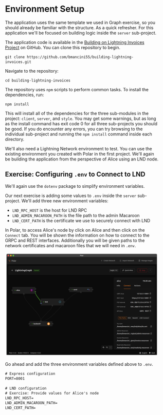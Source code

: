 # Environment Setup

The application uses the same template we used in Graph exercise, so you should already be familiar with the structure. As a quick refresher. For this application we'll be focused on building logic inside the `server` sub-project.

The application code is available in the [Building on Lightning Invoices Project](https://github.com/bmancini55/building-lightning-invoices) on GitHub. You can clone this repository to begin.

```
git clone https://github.com/bmancini55/building-lightning-invoices.git
```

Navigate to the repository:

```
cd building-lightning-invoices
```

The repository uses `npm` scripts to perform common tasks. To install the dependencies, run:

```
npm install
```

This will install all of the dependencies for the three sub-modules in the project: `client`, `server`, and `style`. You may get some warnings, but as long as the install command has exit code 0 for all three sub-projects you should be good. If you do encounter any errors, you can try browsing to the individual sub-project and running the `npm install` command inside each directory.

We'll also need a Lightning Network environment to test. You can use the existing environment you created with Polar in the first project. We'll again be building the application from the perspective of Alice using an LND node.

## Exercise: Configuring `.env` to Connect to LND

We'll again use the `dotenv` package to simplify environment variables.

Our next exercise is adding some values to `.env` inside the `server` sub-project. We'll add three new environment variables:

- `LND_RPC_HOST` is the host for LND RPC
- `LND_ADMIN_MACAROON_PATH` is the file path to the admin Macaroon
- `LND_CERT_PATH` is the certificate we use to securely connect with LND

In Polar, to access Alice's node by click on Alice and then click on the `Connect` tab. You will be shown the information on how to connect to the GRPC and REST interfaces. Additionally you will be given paths to the network certificates and macaroon files that we will need in `.env`.

![Connect to Alice](../images/ch1_polar_connect_to_alice.png)

Go ahead and add the three environment variables defined above to `.env`.

```
# Express configuration
PORT=8001

# LND configuration
# Exercise: Provide values for Alice's node
LND_RPC_HOST=
LND_ADMIN_MACAROON_PATH=
LND_CERT_PATH=
```

